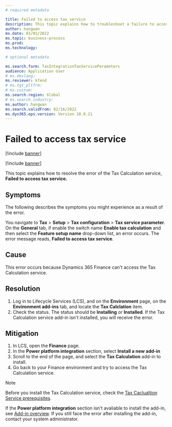 ```yaml
---
# required metadata 

title: Failed to access tax service
description: This topic explains how to troubleshoot a failure to access the Tax Calculation service. 
author: hangwan
ms.date: 03/01/2022
ms.topic: business-process 
ms.prod:  
ms.technology:  

# optional metadata 

ms.search.form: TaxIntegrationTaxServiceParameters   
audience: Application User 
# ms.devlang:  
ms.reviewer: kfend
# ms.tgt_pltfrm:  
# ms.custom:  
ms.search.region: Global
# ms.search.industry: 
ms.author: hangwan
ms.search.validFrom: 02/16/2022
ms.dyn365.ops.version: Version 10.0.21 
---
```


# Failed to access tax service

[!include [banner](../includes/banner.md)]

[!include [banner](../includes/preview-banner.md)]

This topic explains how to resolve the error of the Tax Calculation service, **Failed to access tax service.**


## Symptoms

The following describes the symptoms you might experience as a result of the error.

You navigate to **Tax** > **Setup** > **Tax configuration** > **Tax service parameter**. On the **General** tab, if enable the switch name **Enable tax calculation** and then select the **Feature setup name**  drop-down list, an error occurs. The error message reads, **Failed to access tax service**. 

## Cause

This error occurs because Dynamics 365 Finance can't access the Tax Calculation service.

## Resolution 

1. Log in to Lifecycle Services (LCS), and on the **Environment** page, on the **Environment add-ins** tab, and locate the **Tax Calclation** item.
2. Check the status. The status should be **Installing** or **Installed**. If the Tax Calculation service add-in isn't installed, you will receive the error.

## Mitigation

1. In LCS, open the **Finance** page.
2. In the **Power platform integration** section, select **Install a new add-in**
3. Scroll to the end of the page, and select the **Tax Calculation** add-in to install.
4. Go back to your Finance environment and try to access the Tax Calculation service.

> [!NOTE]
> Before you install the Tax Calculation service, check the [Tax Caclualtion Service prerequisites](global-get-started-with-tax-calculation-service.md#prerequisites).
> 
> If the **Power platform integration** section isn't avaliable to install the add-in, see [Add-in overview](../../fin-ops-core/dev-itpro/power-platform/add-ins-overview.md). If you still face the error after installing the add-in, contact your system administrator.

